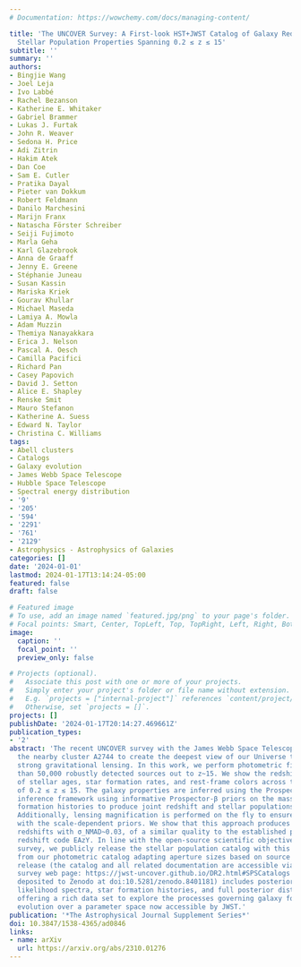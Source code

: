 ```yaml
---
# Documentation: https://wowchemy.com/docs/managing-content/

title: 'The UNCOVER Survey: A First-look HST+JWST Catalog of Galaxy Redshifts and
  Stellar Population Properties Spanning 0.2 ≲ z ≲ 15'
subtitle: ''
summary: ''
authors:
- Bingjie Wang
- Joel Leja
- Ivo Labbé
- Rachel Bezanson
- Katherine E. Whitaker
- Gabriel Brammer
- Lukas J. Furtak
- John R. Weaver
- Sedona H. Price
- Adi Zitrin
- Hakim Atek
- Dan Coe
- Sam E. Cutler
- Pratika Dayal
- Pieter van Dokkum
- Robert Feldmann
- Danilo Marchesini
- Marijn Franx
- Natascha Förster Schreiber
- Seiji Fujimoto
- Marla Geha
- Karl Glazebrook
- Anna de Graaff
- Jenny E. Greene
- Stéphanie Juneau
- Susan Kassin
- Mariska Kriek
- Gourav Khullar
- Michael Maseda
- Lamiya A. Mowla
- Adam Muzzin
- Themiya Nanayakkara
- Erica J. Nelson
- Pascal A. Oesch
- Camilla Pacifici
- Richard Pan
- Casey Papovich
- David J. Setton
- Alice E. Shapley
- Renske Smit
- Mauro Stefanon
- Katherine A. Suess
- Edward N. Taylor
- Christina C. Williams
tags:
- Abell clusters
- Catalogs
- Galaxy evolution
- James Webb Space Telescope
- Hubble Space Telescope
- Spectral energy distribution
- '9'
- '205'
- '594'
- '2291'
- '761'
- '2129'
- Astrophysics - Astrophysics of Galaxies
categories: []
date: '2024-01-01'
lastmod: 2024-01-17T13:14:24-05:00
featured: false
draft: false

# Featured image
# To use, add an image named `featured.jpg/png` to your page's folder.
# Focal points: Smart, Center, TopLeft, Top, TopRight, Left, Right, BottomLeft, Bottom, BottomRight.
image:
  caption: ''
  focal_point: ''
  preview_only: false

# Projects (optional).
#   Associate this post with one or more of your projects.
#   Simply enter your project's folder or file name without extension.
#   E.g. `projects = ["internal-project"]` references `content/project/deep-learning/index.md`.
#   Otherwise, set `projects = []`.
projects: []
publishDate: '2024-01-17T20:14:27.469661Z'
publication_types:
- '2'
abstract: 'The recent UNCOVER survey with the James Webb Space Telescope (JWST) exploits
  the nearby cluster A2744 to create the deepest view of our Universe to date by leveraging
  strong gravitational lensing. In this work, we perform photometric fitting of more
  than 50,000 robustly detected sources out to z~15. We show the redshift evolution
  of stellar ages, star formation rates, and rest-frame colors across the full range
  of 0.2 ≲ z ≲ 15. The galaxy properties are inferred using the Prospector Bayesian
  inference framework using informative Prospector-β priors on the masses and star
  formation histories to produce joint redshift and stellar populations posteriors.
  Additionally, lensing magnification is performed on the fly to ensure consistency
  with the scale-dependent priors. We show that this approach produces excellent photometric
  redshifts with σ_NMAD~0.03, of a similar quality to the established photometric
  redshift code EAzY. In line with the open-source scientific objective of this Treasury
  survey, we publicly release the stellar population catalog with this paper, derived
  from our photometric catalog adapting aperture sizes based on source profiles. This
  release (the catalog and all related documentation are accessible via the UNCOVER
  survey web page: https://jwst-uncover.github.io/DR2.html#SPSCatalogs with a copy
  deposited to Zenodo at doi:10.5281/zenodo.8401181) includes posterior moments, maximum
  likelihood spectra, star formation histories, and full posterior distributions,
  offering a rich data set to explore the processes governing galaxy formation and
  evolution over a parameter space now accessible by JWST.'
publication: '*The Astrophysical Journal Supplement Series*'
doi: 10.3847/1538-4365/ad0846
links:
- name: arXiv
  url: https://arxiv.org/abs/2310.01276
---
```

